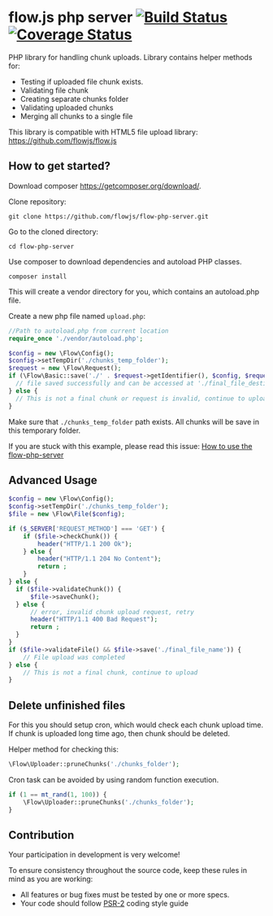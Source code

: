 flow.js php server [![Build Status](https://travis-ci.org/flowjs/flow-php-server.png?branch=master)](https://travis-ci.org/flowjs/flow-php-server) [![Coverage Status](https://coveralls.io/repos/flowjs/flow-php-server/badge.png?branch=master)](https://coveralls.io/r/flowjs/flow-php-server?branch=master)
=======================

PHP library for handling chunk uploads. Library contains helper methods for:
 * Testing if uploaded file chunk exists.
 * Validating file chunk
 * Creating separate chunks folder
 * Validating uploaded chunks
 * Merging all chunks to a single file

This library is compatible with HTML5 file upload library: https://github.com/flowjs/flow.js

How to get started?
--------------
Download composer https://getcomposer.org/download/.

Clone repository:
```
git clone https://github.com/flowjs/flow-php-server.git
```
Go to the cloned directory:
```
cd flow-php-server
```
Use composer to download dependencies and autoload PHP classes.
```
composer install
```
This will create a vendor directory for you, which contains an autoload.php file. 

Create a new php file named `upload.php`:
```php
//Path to autoload.php from current location 
require_once './vendor/autoload.php';

$config = new \Flow\Config();
$config->setTempDir('./chunks_temp_folder');
$request = new \Flow\Request();
if (\Flow\Basic::save('./' . $request->getIdentifier(), $config, $request)) {
  // file saved successfully and can be accessed at './final_file_destination'
} else {
  // This is not a final chunk or request is invalid, continue to upload.
}
```

Make sure that `./chunks_temp_folder` path exists. All chunks will be save in this temporary folder.

If you are stuck with this example, please read this issue: [How to use the flow-php-server](https://github.com/flowjs/flow-php-server/issues/3#issuecomment-46979467)

Advanced Usage
--------------

```php
$config = new \Flow\Config();
$config->setTempDir('./chunks_temp_folder');
$file = new \Flow\File($config);

if ($_SERVER['REQUEST_METHOD'] === 'GET') {
    if ($file->checkChunk()) {
        header("HTTP/1.1 200 Ok");
    } else {
        header("HTTP/1.1 204 No Content");
        return ;
    }
} else {
  if ($file->validateChunk()) {
      $file->saveChunk();
  } else {
      // error, invalid chunk upload request, retry
      header("HTTP/1.1 400 Bad Request");
      return ;
  }
}
if ($file->validateFile() && $file->save('./final_file_name')) {
    // File upload was completed
} else {
    // This is not a final chunk, continue to upload
}
```

Delete unfinished files
-----------------------

For this you should setup cron, which would check each chunk upload time.
If chunk is uploaded long time ago, then chunk should be deleted.

Helper method for checking this:
```php
\Flow\Uploader::pruneChunks('./chunks_folder');
```

Cron task can be avoided by using random function execution.
```php
if (1 == mt_rand(1, 100)) {
    \Flow\Uploader::pruneChunks('./chunks_folder');
}
```

Contribution
------------

Your participation in development is very welcome!

To ensure consistency throughout the source code, keep these rules in mind as you are working:
 * All features or bug fixes must be tested by one or more specs.
 * Your code should follow [PSR-2](https://github.com/php-fig/fig-standards/blob/master/accepted/PSR-2-coding-style-guide.md) coding style guide
